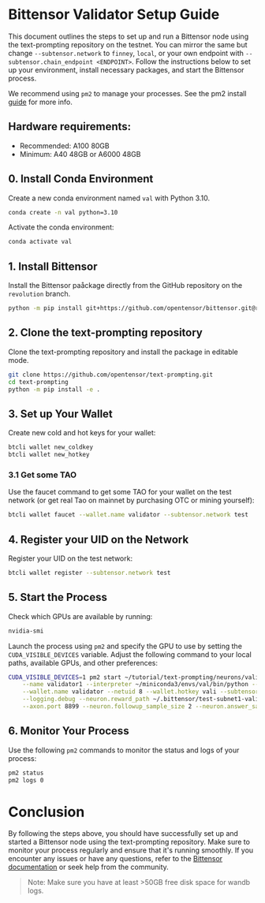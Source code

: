 # Bittensor Validator Setup Guide

This document outlines the steps to set up and run a Bittensor node using the text-prompting repository on the testnet. You can mirror the same but change `--subtensor.network` to `finney`, `local`, or your own endpoint with `--subtensor.chain_endpoint <ENDPOINT>`. Follow the instructions below to set up your environment, install necessary packages, and start the Bittensor process.

We recommend using `pm2` to manage your processes. See the pm2 install [guide](https://pm2.io/docs/runtime/guide/installation/) for more info.

## Hardware requirements:
- Recommended: A100 80GB
- Minimum: A40 48GB or A6000 48GB

## 0. Install Conda Environment
Create a new conda environment named `val` with Python 3.10.

```sh
conda create -n val python=3.10
```

Activate the conda environment:

```sh
conda activate val
```

## 1. Install Bittensor

Install the Bittensor paåckage directly from the GitHub repository on the `revolution` branch.

```sh
python -m pip install git+https://github.com/opentensor/bittensor.git@revolution
```

## 2. Clone the text-prompting repository
Clone the text-prompting repository and install the package in editable mode.

```sh
git clone https://github.com/opentensor/text-prompting.git
cd text-prompting
python -m pip install -e .
```

## 3. Set up Your Wallet
Create new cold and hot keys for your wallet:

```sh
btcli wallet new_coldkey
btcli wallet new_hotkey
```

### 3.1 Get some TAO
Use the faucet command to get some TAO for your wallet on the test network (or get real Tao on mainnet by purchasing OTC or mining yourself):

```sh
btcli wallet faucet --wallet.name validator --subtensor.network test
```

## 4. Register your UID on the Network
Register your UID on the test network:

```sh
btcli wallet register --subtensor.network test
```

## 5. Start the Process
Check which GPUs are available by running:

```sh
nvidia-smi
```

Launch the process using `pm2` and specify the GPU to use by setting the `CUDA_VISIBLE_DEVICES` variable. Adjust the following command to your local paths, available GPUs, and other preferences:

```sh
CUDA_VISIBLE_DEVICES=1 pm2 start ~/tutorial/text-prompting/neurons/validators/validator.py \
    --name validator1 --interpreter ~/miniconda3/envs/val/bin/python -- \
    --wallet.name validator --netuid 8 --wallet.hotkey vali --subtensor.network test \
    --logging.debug --neuron.reward_path ~/.bittensor/test-subnet1-validators \
    --axon.port 8899 --neuron.followup_sample_size 2 --neuron.answer_sample_size 2
```

## 6. Monitor Your Process
Use the following `pm2` commands to monitor the status and logs of your process:

```sh
pm2 status
pm2 logs 0
```

# Conclusion
By following the steps above, you should have successfully set up and started a Bittensor node using the text-prompting repository. Make sure to monitor your process regularly and ensure that it's running smoothly. If you encounter any issues or have any questions, refer to the [Bittensor documentation](https://github.com/opentensor/text-prompting/docs/) or seek help from the community.


> Note: Make sure you have at least >50GB free disk space for wandb logs.